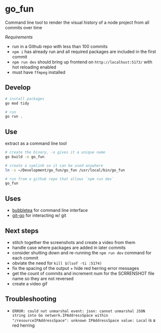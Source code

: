 # go_fun
Command line tool to render the visual history of a node project from all commits over time

*Requirements*
- run in a Github repo with less than 100 commits
- `npm i` has already run and all required packages are included in the first commit
- `npm run dev` should bring up frontend on `http://localhost:5173/` with hot reloading enabled
- must have `ffmpeg` installed

## Develop
```bash
# install packages
go mod tidy

# run 
go run .
```

## Use
extract as a command line tool
```bash
# create the binary, -o gives it a unique name
go build -o go_fun

# create a symlink so it can be used anywhere
ln -s ~/Development/go_fun/go_fun /usr/local/bin/go_fun

# run from a github repo that allows `npm run dev`
go_fun
```

## Uses
- [bubbletea](https://github.com/charmbracelet/bubbletea) for command line interface
- [git-go](https://github.com/go-git/go-git) for interacting w/ git

## Next steps
- stitch together the screenshots and create a video from them
- handle case where packages are added in later commits
- consider shutting down and re-running the `npm run dev` command for each commit 
- obviate the need for `kill $(lsof -ti :5174)`
- fix the spacing of the output + hide red herring error messages
- get the count of commits and increment num for the SCRRENSHOT file name so they are not reversed
- create a video gif

## Troubleshooting
- `ERROR: could not unmarshal event: json: cannot unmarshal JSON string into Go network.IPAddressSpace within "/resourceIPAddressSpace": unknown IPAddressSpace value: Local` is a red herring

